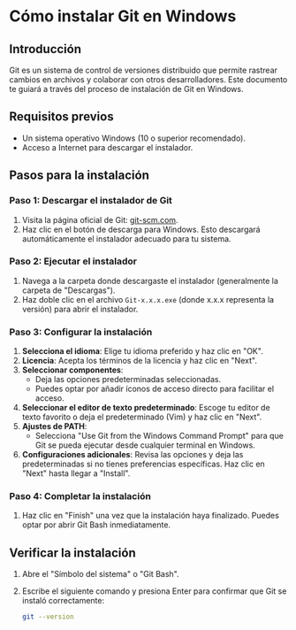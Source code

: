 # Cómo instalar Git en Windows

## Introducción
Git es un sistema de control de versiones distribuido que permite rastrear cambios en archivos y colaborar con otros desarrolladores. Este documento te guiará a través del proceso de instalación de Git en Windows.

## Requisitos previos
- Un sistema operativo Windows (10 o superior recomendado).
- Acceso a Internet para descargar el instalador.

## Pasos para la instalación

### Paso 1: Descargar el instalador de Git
1. Visita la página oficial de Git: [git-scm.com](https://git-scm.com).
2. Haz clic en el botón de descarga para Windows. Esto descargará automáticamente el instalador adecuado para tu sistema.

### Paso 2: Ejecutar el instalador
1. Navega a la carpeta donde descargaste el instalador (generalmente la carpeta de "Descargas").
2. Haz doble clic en el archivo `Git-x.x.x.exe` (donde x.x.x representa la versión) para abrir el instalador.

### Paso 3: Configurar la instalación
1. **Selecciona el idioma**: Elige tu idioma preferido y haz clic en "OK".
2. **Licencia**: Acepta los términos de la licencia y haz clic en "Next".
3. **Seleccionar componentes**: 
   - Deja las opciones predeterminadas seleccionadas. 
   - Puedes optar por añadir íconos de acceso directo para facilitar el acceso.
4. **Seleccionar el editor de texto predeterminado**: Escoge tu editor de texto favorito o deja el predeterminado (Vim) y haz clic en "Next".
5. **Ajustes de PATH**: 
   - Selecciona "Use Git from the Windows Command Prompt" para que Git se pueda ejecutar desde cualquier terminal en Windows.
6. **Configuraciones adicionales**: Revisa las opciones y deja las predeterminadas si no tienes preferencias específicas. Haz clic en "Next" hasta llegar a "Install".

### Paso 4: Completar la instalación
1. Haz clic en "Finish" una vez que la instalación haya finalizado. Puedes optar por abrir Git Bash inmediatamente.

## Verificar la instalación
1. Abre el "Símbolo del sistema" o "Git Bash".
2. Escribe el siguiente comando y presiona Enter para confirmar que Git se instaló correctamente:

   ```bash
   git --version
